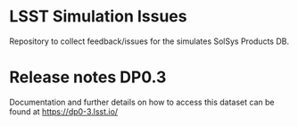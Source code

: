 # LSST Simulation Issues
Repository to collect feedback/issues for the simulates SolSys Products DB.


# Release notes DP0.3

Documentation and further details on how to access this dataset can be found at https://dp0-3.lsst.io/ 
